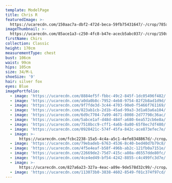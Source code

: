 ```yaml
---
template: ModelPage
title: Chris R
featuredImage: >-
  https://ucarecdn.com/150aac7a-dbf2-472d-beca-59fb75431647/-/crop/785x698/0,0/-/preview/
imageThumbnail: >-
  https://ucarecdn.com/85ace1a3-c250-4fc8-b47e-acecb5abc037/-/crop/150x160/67,0/-/preview/
firstName: Chirs
collection: Classic
height: 170cm
measurementType: chest
bust: 106cm
waist: 99cm
hips: 105cm
size: 34/M-L
shoeSize: '9'
hair: silver fox
eyes: Blue
imagePortfolio:
  - image: 'https://ucarecdn.com/8884ef5f-fbbc-49c2-845f-1dc05496f482/'
  - image: 'https://ucarecdn.com/a0da0b8c-7952-4eb8-9754-82f2b8ad1d9d/'
  - image: 'https://ucarecdn.com/9f7fde3d-3c44-4703-90e0-f5466f761169/'
  - image: 'https://ucarecdn.com/823ab1cb-2d1b-45ad-99a3-3d1a03a6a104/'
  - image: 'https://ucarecdn.com/6d9c7704-7a99-4671-8008-2d77798c36ac/'
  - image: 'https://ucarecdn.com/5abce1af-d48d-484f-a680-6ea572cb6e8a/'
  - image: 'https://ucarecdn.com/7518bcc9-cff1-4a6b-8a80-65f8ec7df480/'
  - image: 'https://ucarecdn.com/0928421c-574f-45fa-842c-ace873efec7e/'
  - image: >-
      https://ucarecdn.com/fcbc2238-15a5-4c4a-a5c1-4efe8348867d/-/crop/468x554/37,203/-/preview/
  - image: 'https://ucarecdn.com/79ebadeb-6763-4536-8c40-bed40d7b79c8/'
  - image: 'https://ucarecdn.com/4f5e4eaf-b58f-496b-ab2c-121fb0a7151e/'
  - image: 'https://ucarecdn.com/22669de2-75d7-415c-a80a-d6557dde80fc/'
  - image: 'https://ucarecdn.com/4ce4ed49-bf54-4242-8855-c4c499fc3d7e/'
  - image: >-
      https://ucarecdn.com/827a6a23-327a-4eac-a89e-9de578d32c99/-/crop/280x183/0,34/-/preview/
  - image: 'https://ucarecdn.com/113073b0-3838-4602-8549-f01c374f97cd/'
---
```


